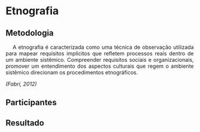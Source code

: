 # **Etnografia**

<div class="line"></div>

## Metodologia

 <div>
    <p align="justify">&emsp;
       A etnografia é caracterizada como uma técnica de observação utilizada para mapear requisitos implícitos que refletem processos reais dentro de um ambiente sistêmico. Compreender requisitos sociais e organizacionais, promover um entendimento dos aspectos culturais que regem o ambiente sistêmico direcionam os procedimentos etnográficos.</p>
    <p align="justify">
        <em>(Fabri, 2012)</em></p>


 </div>
<div class="line"></div>

## Participantes


<div class="line"></div>

##  Resultado